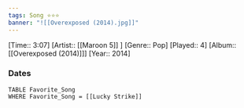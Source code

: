 ```yaml
---
tags: Song ⭐⭐⭐ 
banner: "![[Overexposed (2014).jpg]]"
---
```

[Time:: 3:07]
[Artist:: [[Maroon 5]] ]
[Genre:: Pop]
[Played:: 4]
[Album:: [[Overexposed (2014)]]]
[Year:: 2014]
### Dates
````dataview
TABLE Favorite_Song
WHERE Favorite_Song = [[Lucky Strike]]
````